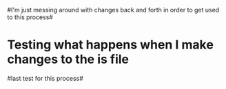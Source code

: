 #I'm just messing around with changes back and forth in order to get used to this process#

# Testing what happens when I make changes to the is file #


#last test for this process#
